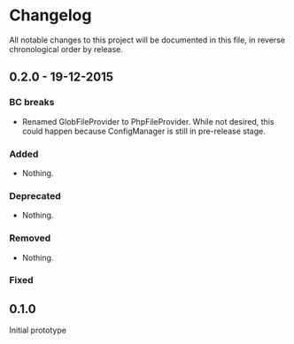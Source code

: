 # Changelog

All notable changes to this project will be documented in this file, in reverse chronological order by release.

## 0.2.0 - 19-12-2015

### BC breaks

- Renamed GlobFileProvider to PhpFileProvider. While not desired, this could happen because
  ConfigManager is still in pre-release stage.
  
### Added
  
- Nothing.
  
### Deprecated
  
- Nothing.
  
### Removed
  
- Nothing.
  
### Fixed

## 0.1.0

Initial prototype
